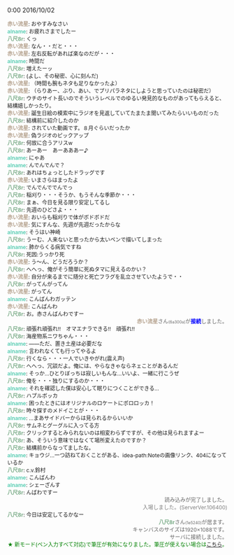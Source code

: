 ﻿0:00 2016/10/02
<div id="log" style=" font-size: 12px; word-break: break-all;"><div style="text-align:left;word-break:break-all;"><b style="color:#B5A28E;">赤い流星</b>: おやすみなさい</div><div style="text-align:left;word-break:break-all;"><b style="color:#62D0B7;">alname</b>: お疲れさまでしたー</div><div style="text-align:left;word-break:break-all;"><b style="color:#7BAC88;">八尺8r</b>: くっ</div><div style="text-align:left;word-break:break-all;"><b style="color:#B5A28E;">赤い流星</b>: なん・・だと・・・</div><div style="text-align:left;word-break:break-all;"><b style="color:#B5A28E;">赤い流星</b>: 左右反転があれば楽なのだが・・・</div><div style="text-align:left;word-break:break-all;"><b style="color:#62D0B7;">alname</b>: 時間だ</div><div style="text-align:left;word-break:break-all;"><b style="color:#7BAC88;">八尺8r</b>: 増えたーッ</div><div style="text-align:left;word-break:break-all;"><b style="color:#7BAC88;">八尺8r</b>: (よし、その秘密、心に刻んだ)</div><div style="text-align:left;word-break:break-all;"><b style="color:#B5A28E;">赤い流星</b>: （時間も腕もネタも足りなかったよ）</div><div style="text-align:left;word-break:break-all;"><b style="color:#B5A28E;">赤い流星</b>: （らりあー、ぶり、あい、でプリパラネタにしようと思っていたのは秘密だ）</div><div style="text-align:left;word-break:break-all;"><b style="color:#7BAC88;">八尺8r</b>: ウチのサイト長いのでそういうレベルでのゆるい発見的なものがあってもらえると、結構嬉しかったり。</div><div style="text-align:left;word-break:break-all;"><b style="color:#B5A28E;">赤い流星</b>: 誕生日絵の模索中にラジオを見返していてたまたま聞いてみたらいいものだった</div><div style="text-align:left;word-break:break-all;"><b style="color:#7BAC88;">八尺8r</b>: 結構前に紹介したのか</div><div style="text-align:left;word-break:break-all;"><b style="color:#B5A28E;">赤い流星</b>: されていた動画です。８月ぐらいだったか</div><div style="text-align:left;word-break:break-all;"><b style="color:#B5A28E;">赤い流星</b>: 偽ラジオのピックアップ</div><div style="text-align:left;word-break:break-all;"><b style="color:#7BAC88;">八尺8r</b>: 何故に合うアリスw</div><div style="text-align:left;word-break:break-all;"><b style="color:#7BAC88;">八尺8r</b>: あーあー　あーあああー♪</div><div style="text-align:left;word-break:break-all;"><b style="color:#62D0B7;">alname</b>: にゃあ</div><div style="text-align:left;word-break:break-all;"><b style="color:#62D0B7;">alname</b>: んでんでんで？</div><div style="text-align:left;word-break:break-all;"><b style="color:#7BAC88;">八尺8r</b>: あれはちょっとしたドラッグです</div><div style="text-align:left;word-break:break-all;"><b style="color:#B5A28E;">赤い流星</b>: いまさらはまったよ</div><div style="text-align:left;word-break:break-all;"><b style="color:#7BAC88;">八尺8r</b>: でんでんででんでっ</div><div style="text-align:left;word-break:break-all;"><b style="color:#7BAC88;">八尺8r</b>: 稲刈り・・・そうか、もうそんな季節か・・・</div><div style="text-align:left;word-break:break-all;"><b style="color:#7BAC88;">八尺8r</b>: まぁ、今日を見る限り安定してるし</div><div style="text-align:left;word-break:break-all;"><b style="color:#7BAC88;">八尺8r</b>: 先週のひどさよ・・・</div><div style="text-align:left;word-break:break-all;"><b style="color:#B5A28E;">赤い流星</b>: おいらも稲刈りで体がボドボドだ</div><div style="text-align:left;word-break:break-all;"><b style="color:#B5A28E;">赤い流星</b>: 気にすんな、先週が先週だったからな</div><div style="text-align:left;word-break:break-all;"><b style="color:#62D0B7;">alname</b>: そうはい神崎</div><div style="text-align:left;word-break:break-all;"><b style="color:#7BAC88;">八尺8r</b>: うーむ、人来ないと思ったから太いペンで描いてしまった</div><div style="text-align:left;word-break:break-all;"><b style="color:#62D0B7;">alname</b>: 肺からくる病気ですね</div><div style="text-align:left;word-break:break-all;"><b style="color:#7BAC88;">八尺8r</b>: 死因:うっかり死</div><div style="text-align:left;word-break:break-all;"><b style="color:#B5A28E;">赤い流星</b>: う～ん、どうだろうか？</div><div style="text-align:left;word-break:break-all;"><b style="color:#7BAC88;">八尺8r</b>: へへっ、俺がそう簡単に死ぬタマに見えるのかい？</div><div style="text-align:left;word-break:break-all;"><b style="color:#B5A28E;">赤い流星</b>: 自分が来るまでに随分と死亡フラグを乱立させていたようで・・</div><div style="text-align:left;word-break:break-all;"><b style="color:#7BAC88;">八尺8r</b>: がってんがってん</div><div style="text-align:left;word-break:break-all;"><b style="color:#B5A28E;">赤い流星</b>: がってん</div><div style="text-align:left;word-break:break-all;"><b style="color:#62D0B7;">alname</b>: こんばんわガッテン</div><div style="text-align:left;word-break:break-all;"><b style="color:#B5A28E;">赤い流星</b>: こんばんわ</div><div style="text-align:left;word-break:break-all;"><b style="color:#7BAC88;">八尺8r</b>: お。赤さんばんわですー</div><div style="text-align:right;text-align:right;color:#666666;"><b style="color:#B5A28E;">赤い流星</b>さん<span style="font-size:9px;">(6a300a)</span>が<b style="color:blue;">接続</b>しました。</div><div style="text-align:left;word-break:break-all;"><b style="color:#7BAC88;">八尺8r</b>: 頑張れ頑張れ!!　オマエナラできる!!　頑張れ!!</div><div style="text-align:left;word-break:break-all;"><b style="color:#7BAC88;">八尺8r</b>: 海産物系ニワちゃん・・・</div><div style="text-align:left;word-break:break-all;"><b style="color:#62D0B7;">alname</b>: ――ただ、置き土産は必要だな</div><div style="text-align:left;word-break:break-all;"><b style="color:#62D0B7;">alname</b>: 言われなくても行ってやるよ</div><div style="text-align:left;word-break:break-all;"><b style="color:#7BAC88;">八尺8r</b>: 行くなら・・・一人でいきやがれ(震え声)</div><div style="text-align:left;word-break:break-all;"><b style="color:#7BAC88;">八尺8r</b>: へへっ、冗談だよ。俺には、やらなきゃならネェことがあるんだ</div><div style="text-align:left;word-break:break-all;"><b style="color:#62D0B7;">alname</b>: そっか…ひとりぼっちは寂しいもんな…いいよ、一緒に行こうぜ</div><div style="text-align:left;word-break:break-all;"><b style="color:#7BAC88;">八尺8r</b>: 俺を・・・独りにするのか・・・</div><div style="text-align:left;word-break:break-all;"><b style="color:#62D0B7;">alname</b>: それを確認した僕は安心して眠りにつくことができる…</div><div style="text-align:left;word-break:break-all;"><b style="color:#7BAC88;">八尺8r</b>: ハプルボッカ</div><div style="text-align:left;word-break:break-all;"><b style="color:#62D0B7;">alname</b>: 困ったときにはオリジナルのロケートにポロロッカ！</div><div style="text-align:left;word-break:break-all;"><b style="color:#7BAC88;">八尺8r</b>: 時々探すのメドイことが・・・</div><div style="text-align:left;word-break:break-all;"><b style="color:#62D0B7;">alname</b>: …まあサイドバーからは見られるからいいか</div><div style="text-align:left;word-break:break-all;"><b style="color:#7BAC88;">八尺8r</b>: サムネとグーグルに入ってる方</div><div style="text-align:left;word-break:break-all;"><b style="color:#7BAC88;">八尺8r</b>: クリックするとみられないのは相変わらずですが、その他は見られますよー</div><div style="text-align:left;word-break:break-all;"><b style="color:#7BAC88;">八尺8r</b>: あ、そういう意味ではなくて場所変えたのですか？</div><div style="text-align:left;word-break:break-all;"><b style="color:#7BAC88;">八尺8r</b>: 結構前からなってましたな。</div><div style="text-align:left;word-break:break-all;"><b style="color:#62D0B7;">alname</b>: キョウジ…一つ訪ねておくことがある、idea-path:Noteの画像リンク、404になっているか</div><div style="text-align:left;word-break:break-all;"><b style="color:#7BAC88;">八尺8r</b>: c.v.鈴村</div><div style="text-align:left;word-break:break-all;"><b style="color:#62D0B7;">alname</b>: こんばんわ</div><div style="text-align:left;word-break:break-all;"><b style="color:#62D0B7;">alname</b>: シェーざんす</div><div style="text-align:left;word-break:break-all;"><b style="color:#7BAC88;">八尺8r</b>: んばわですー</div><div style="text-align:right;color:#666666;">読み込みが完了しました。</div><div style="text-align:right;color:gray;">入場しました。(ServerVer.106400)</div><div style="text-align:left;word-break:break-all;"><b style="color:#7BAC88;">八尺8r</b>: 今日は安定してるかなー</div><div style="text-align:right;text-align:right;color:#666666;"><b style="color:#7BAC88;">八尺8r</b>さん<span style="font-size:9px;">(1e5240)</span>が居ます。</div><div style="text-align:right;color:#666666;">キャンバスのサイズは1920×1088です。</div><div style="text-align:right;color:#666666;">サーバに接続しました。</div><div style="text-align:right;color:green;">★ 新モード(ペン入力すべて対応)で筆圧が有効になりました。筆圧が使えない場合は<a href="http://draw.kuku.lu/answer.php?q=%E3%83%9A%E3%83%B3%E3%82%BF%E3%83%96" target="_blank">こちら</a>。</div></div>

